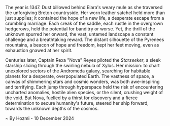 
The year is 1347.  Dust billowed behind Elara's weary mule as she traversed the unforgiving Breton countryside.  Her worn leather satchel held more than just supplies; it contained the hope of a new life, a desperate escape from a crumbling marriage.  Each creak of the saddle, each rustle in the overgrown hedgerows, held the potential for banditry or worse.  Yet, the thrill of the unknown spurred her onward, the vast, untamed landscape a constant challenge and a breathtaking reward.  The distant silhouette of the Pyrenees mountains, a beacon of hope and freedom, kept her feet moving, even as exhaustion gnawed at her spirit.


Centuries later, Captain Rexa "Nova" Reyes piloted the *Starseeker*, a sleek starship slicing through the swirling nebula of Xylos.  Her mission: to chart unexplored sectors of the Andromeda galaxy, searching for habitable planets for a desperate, overpopulated Earth.  The vastness of space, a canvas of shimmering stars and cosmic wonders, was both awe-inspiring and terrifying.  Each jump through hyperspace held the risk of encountering uncharted anomalies, hostile alien species, or the silent, crushing weight of the void.  But Nova, fuelled by a thirst for discovery and a fierce determination to secure humanity's future, steered her ship forward, towards the unknown depths of the cosmos.

~ By Hozmi - 10 December 2024
